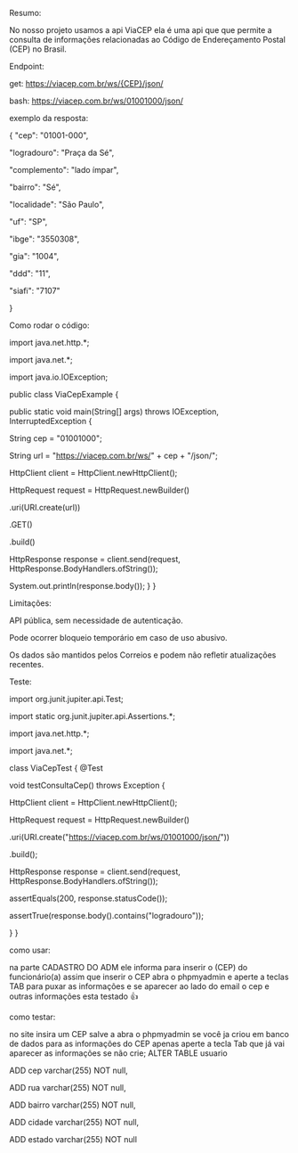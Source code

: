 Resumo:


No nosso projeto usamos a api ViaCEP ela é uma  api que que permite a consulta de informações relacionadas ao Código de Endereçamento Postal (CEP) no Brasil.

Endpoint:


get:
https://viacep.com.br/ws/{CEP}/json/

bash:
https://viacep.com.br/ws/01001000/json/

exemplo da resposta:


{
  "cep": "01001-000",
  
  "logradouro": "Praça da Sé",
  
  "complemento": "lado ímpar",
  
  "bairro": "Sé",
  
  "localidade": "São Paulo",
  
  "uf": "SP",
  
  "ibge": "3550308",
  
  "gia": "1004",
  
  "ddd": "11",
  
  "siafi": "7107"
  
}


Como rodar o código:


import java.net.http.*;

import java.net.*;

import java.io.IOException;

public class ViaCepExample {

  public static void main(String[] args) throws IOException, InterruptedException {
  
  String cep = "01001000";
  
  String url = "https://viacep.com.br/ws/" + cep + "/json/";
  
  HttpClient client = HttpClient.newHttpClient();
     
   HttpRequest request = HttpRequest.newBuilder()
   
  .uri(URI.create(url))
                
  .GET()
                
  .build()
                
HttpResponse<String> response = client.send(request, HttpResponse.BodyHandlers.ofString());

System.out.println(response.body());
    }
}

Limitações:


API pública, sem necessidade de autenticação.

Pode ocorrer bloqueio temporário em caso de uso abusivo.

Os dados são mantidos pelos Correios e podem não refletir atualizações recentes.

Teste:


import org.junit.jupiter.api.Test;

import static org.junit.jupiter.api.Assertions.*;

import java.net.http.*;

import java.net.*;

class ViaCepTest {
    @Test
    
  void testConsultaCep() throws Exception {
  
  HttpClient client = HttpClient.newHttpClient();
  
  HttpRequest request = HttpRequest.newBuilder()
  
  .uri(URI.create("https://viacep.com.br/ws/01001000/json/"))
  
  .build();
  
  HttpResponse<String> response = client.send(request, HttpResponse.BodyHandlers.ofString());
  
  assertEquals(200, response.statusCode());
  
  assertTrue(response.body().contains("logradouro"));
  
  }
}


como usar:


na parte CADASTRO DO ADM ele informa para inserir o (CEP) do funcionário(a) assim que inserir o CEP abra o phpmyadmin e aperte a teclas TAB para puxar as informações e se aparecer ao lado do email o cep e outras informações esta testado 👍

como testar:
 
no site insira um CEP salve a abra o phpmyadmin se você ja criou em banco de dados para as informações do CEP apenas aperte a tecla Tab que já vai aparecer as informações se não crie;
ALTER TABLE usuario

ADD cep varchar(255) NOT null,

ADD rua varchar(255) NOT null,

ADD bairro varchar(255) NOT null,

ADD cidade varchar(255) NOT null,

ADD estado varchar(255) NOT null


